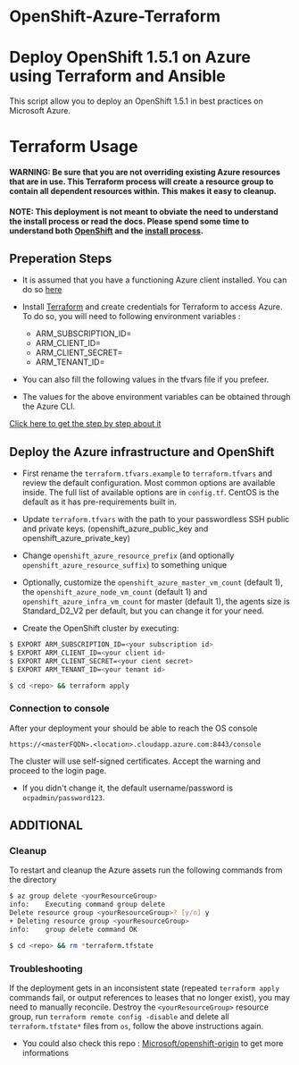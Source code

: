 # OpenShift-Azure-Terraform
Deploy OpenShift 1.5.1 on Azure using Terraform and Ansible
==================

This script allow you to deploy an OpenShift 1.5.1 in best practices on Microsoft Azure.

# Terraform Usage #

#### WARNING: Be sure that you are not overriding existing Azure resources that are in use. This Terraform process will create a resource group to contain all dependent resources within. This makes it easy to cleanup.

#### NOTE: This deployment is not meant to obviate the need to understand the install process or read the docs. Please spend some time to understand both [OpenShift](https://www.openshift.com/) and the [install process](https://install.openshift.com/).

## Preperation Steps ##

* It is assumed that you have a functioning Azure client installed. You can do so [here](https://github.com/Azure/azure-cli)

* Install [Terraform](https://www.terraform.io/downloads.html) and create credentials for Terraform to access Azure. To do so, you will need to following environment variables :

  * ARM_SUBSCRIPTION_ID=<subscription id>
  * ARM_CLIENT_ID=<client id>
  * ARM_CLIENT_SECRET=<cient secret>
  * ARM_TENANT_ID=<tenant id>

* You can also fill the following values in the tfvars file if you prefeer.

* The values for the above environment variables can be obtained through the Azure CLI. 

[Click here to get the step by step about it](/docs/CreateAzureSpn.md)

## Deploy the Azure infrastructure and OpenShift

* First rename the `terraform.tfvars.example` to `terraform.tfvars` and review the default configuration. Most common options are available inside. The full list of available options are in `config.tf`. CentOS is the default as it has pre-requirements built in.

* Update `terraform.tfvars` with the path to your passwordless SSH public and private keys. (openshift_azure_public_key and openshift_azure_private_key)

* Change `openshift_azure_resource_prefix` (and optionally `openshift_azure_resource_suffix`) to something unique

* Optionally, customize the `openshift_azure_master_vm_count` (default 1), the `openshift_azure_node_vm_count` (default 1) and `openshift_azure_infra_vm_count` for master (default 1), the agents size is Standard_D2_V2 per default, but you can change it for your need.

* Create the OpenShift cluster by executing:
```bash
$ EXPORT ARM_SUBSCRIPTION_ID=<your subscription id>
$ EXPORT ARM_CLIENT_ID=<your client id>
$ EXPORT ARM_CLIENT_SECRET=<your cient secret>
$ EXPORT ARM_TENANT_ID=<your tenant id>

$ cd <repo> && terraform apply
```
### Connection to console

After your deployment your should be able to reach the OS console 

```https://<masterFQDN>.<location>.cloudapp.azure.com:8443/console```

The cluster will use self-signed certificates. Accept the warning and proceed to the login page.

* If you didn't change it, the default username/password is `ocpadmin/password123`.

## ADDITIONAL ##

### Cleanup ###

To restart and cleanup the Azure assets run the following commands from the <repo> directory

```bash
$ az group delete <yourResourceGroup>
info:    Executing command group delete
Delete resource group <yourResourceGroup>? [y/n] y
+ Deleting resource group <yourResourceGroup>                                        
info:    group delete command OK

$ cd <repo> && rm *terraform.tfstate

```

### Troubleshooting ###

If the deployment gets in an inconsistent state (repeated `terraform apply` commands fail, or output references to leases that no longer exist), you may need to manually reconcile. Destroy the `<yourResourceGroup>` resource group, run `terraform remote config -disable` and delete all `terraform.tfstate*` files from `os`, follow the above instructions again.

* You could also check this repo : [Microsoft/openshift-origin](https://github.com/Microsoft/openshift-origin) to get more informations